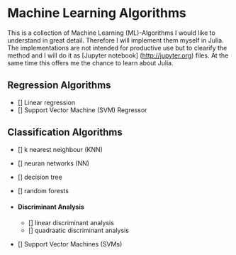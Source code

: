 # Machine Learning Algorithms
This is a collection of Machine Learning (ML)-Algorithms I would like to understand in great detail. Therefore I will implement them myself in Julia. The implementations are not intended for productive use but to clearify the method and I will do it as [Jupyter notebook] (http://jupyter.org) files. At the same time this offers me the chance to learn about Julia.

## Regression Algorithms
 - [] Linear regression
 - [] Support Vector Machine (SVM)  Regressor

## Classification Algorithms
  - [] k nearest neighbour (KNN)
  - [] neuran networks (NN)
  - [] decision tree
  - [] random forests
  
  - #### Discriminant Analysis
    - [] linear discriminant analysis
    - [] quadraatic discriminant analysis
   
   - [] Support Vector Machines (SVMs) 

